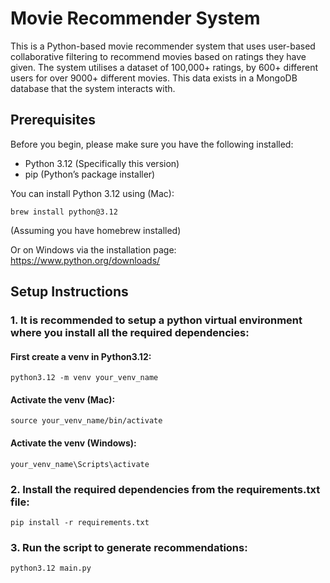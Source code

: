 # Movie Recommender System

This is a Python-based movie recommender system that uses user-based collaborative filtering to recommend movies based on ratings they have given. The system utilises a dataset of 100,000+ ratings, by 600+ different users for over 9000+ different movies. This data exists in a MongoDB database that the system interacts with.

## Prerequisites

Before you begin, please make sure you have the following installed:
- Python 3.12 (Specifically this version)
- pip (Python’s package installer)

You can install Python 3.12 using (Mac):
```
brew install python@3.12
```
(Assuming you have homebrew installed)

Or on Windows via the installation page: https://www.python.org/downloads/


## Setup Instructions

### 1. It is recommended to setup a python virtual environment where you install all the required dependencies:

#### First create a venv in Python3.12:
```
python3.12 -m venv your_venv_name
```

#### Activate the venv (Mac):

```
source your_venv_name/bin/activate
```

#### Activate the venv (Windows):
```
your_venv_name\Scripts\activate
```

### 2. Install the required dependencies from the requirements.txt file:

```
pip install -r requirements.txt
```

### 3. Run the script to generate recommendations:

```
python3.12 main.py
```